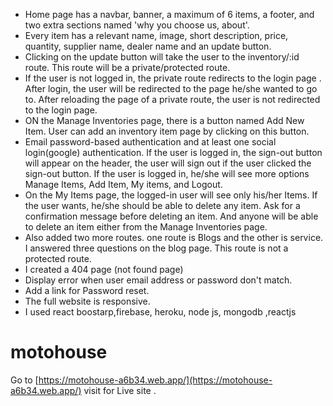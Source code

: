 
* Home page has a  navbar, banner, a maximum of 6 items, a footer, and two extra sections named 'why you choose us, about'.
* Every item has a relevant name, image, short description, price, quantity, supplier name, dealer name and an update button.
* Clicking on the update button will take the user to the inventory/:id route. This route will be a private/protected route.
* If the user is not logged in, the private route redirects to the login page . After login, the user will be redirected to the page he/she wanted to go to. After reloading the page of a private route, the user is not redirected to the login page.
* ON the Manage Inventories page, there is a button named Add New Item. User can add an inventory item page by clicking on this button.
* Email password-based authentication and at least one social login(google) authentication. If the user is logged in, the sign-out button will appear on the header, the user will sign out if the user clicked the sign-out button. If the user is logged in, he/she will see more options Manage Items, Add Item, My items, and Logout.
*  On the My Items page, the logged-in user will see only his/her Items. If the user wants, he/she should be able to delete any item.
 Ask for a confirmation message before deleting an item. 
And anyone will be able to delete an item either from the Manage Inventories page.
* Also added two more routes. one route is Blogs and the other is service. I answered three questions on the blog page. This route is not a protected route. 
* I created a 404 page (not found page)
* Display error when user email address or password don't match.
* Add a link for Password reset.
* The full website is responsive.
* I used react boostarp,firebase, heroku, node js, mongodb ,reactjs

# motohouse 
Go to [https://motohouse-a6b34.web.app/](https://motohouse-a6b34.web.app/) visit for Live site .
